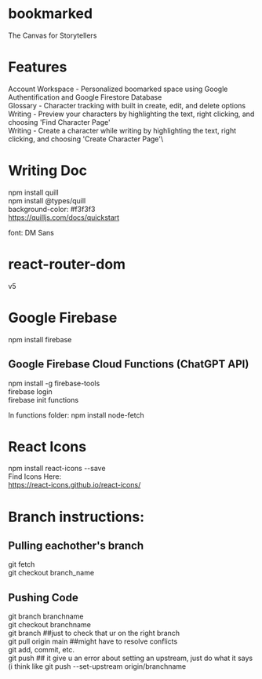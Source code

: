 # bookmarked
The Canvas for Storytellers
# Features
Account Workspace - Personalized boomarked space using Google Authentification and Google Firestore Database\
Glossary - Character tracking with built in create, edit, and delete options\
Writing - Preview your characters by highlighting the text, right clicking, and choosing 'Find Character Page'\
Writing - Create a character while writing by highlighting the text, right clicking, and choosing 'Create Character Page'\


# Writing Doc
npm install quill\
npm install @types/quill\
background-color: #f3f3f3\
https://quilljs.com/docs/quickstart

font: DM Sans
# react-router-dom
v5

# Google Firebase
npm install firebase 

## Google Firebase Cloud Functions (ChatGPT API)
npm install -g firebase-tools\
firebase login\
firebase init functions

In functions folder:
npm install node-fetch

# React Icons 
npm install react-icons --save\
Find Icons Here:\
https://react-icons.github.io/react-icons/

# Branch instructions:

## Pulling eachother's branch
git fetch\
git checkout branch_name

## Pushing Code
git branch branchname\
git checkout branchname\
git branch ##just to check that ur on the right branch\
git pull origin main ##might have to resolve conflicts\
git add, commit, etc. \
git push ## it give u an error about setting an upstream, just do what it says (i think like git push --set-upstream origin/branchname
